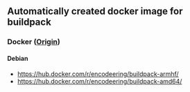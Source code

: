 ## Automatically created docker image for buildpack

### Docker ([Origin](https://github.com/docker-library/buildpack-deps))

#### Debian

- https://hub.docker.com/r/encodeering/buildpack-armhf/
- https://hub.docker.com/r/encodeering/buildpack-amd64/
